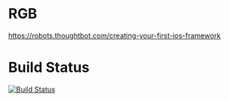 # RGB

<https://robots.thoughtbot.com/creating-your-first-ios-framework>

# Build Status
[![Build Status](https://travis-ci.org/schurik/RGB.svg?branch=master)](https://travis-ci.org/schurik/RGB)
